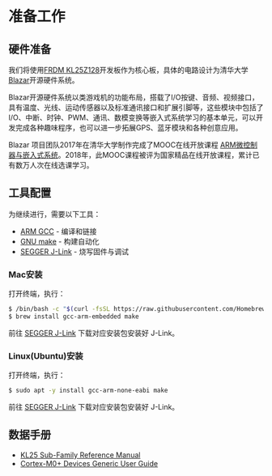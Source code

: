 # 准备工作
## 硬件准备
我们将使用[FRDM KL25Z128](https://www.nxp.com/design/development-boards/freedom-development-boards/mcu-boards/freedom-development-platform-for-kinetis-kl14-kl15-kl24-kl25-mcus:FRDM-KL25Z)开发板作为核心板，具体的电路设计为清华大学[Blazar](https://www.blazar.cn)开源硬件系统。

Blazar开源硬件系统以类游戏机的功能布局，搭载了I/O按键、音频、视频接口，具有温度、光线、运动传感器以及标准通讯接口和扩展引脚等，这些模块中包括了I/O、中断、时钟、PWM、通讯、数模变换等嵌入式系统学习的基本单元，可以开发完成各种趣味程序，也可以进一步拓展GPS、蓝牙模块和各种创意应用。

Blazar 项目团队2017年在清华大学制作完成了MOOC在线开放课程 [ARM微控制器与嵌入式系统](https://www.xuetangx.com/course/THU08091000246/14768615?channel=i.area.manual_search)。2018年，此MOOC课程被评为国家精品在线开放课程，累计已有数万人次在线选课学习。

## 工具配置

为继续进行，需要以下工具：

- [ARM GCC](https://developer.arm.com/downloads/-/gnu-rm) - 编译和链接
- [GNU make](http://www.gnu.org/software/make/) - 构建自动化
- [SEGGER J-Link](https://www.segger.com/downloads/jlink/) - 烧写固件与调试

### Mac安装

打开终端，执行：

```sh
$ /bin/bash -c "$(curl -fsSL https://raw.githubusercontent.com/Homebrew/install/HEAD/install.sh)"
$ brew install gcc-arm-embedded make
```

前往 [SEGGER J-Link](https://www.segger.com/downloads/jlink/) 下载对应安装包安装好 J-Link。

### Linux(Ubuntu)安装

打开终端，执行：

```sh
$ sudo apt -y install gcc-arm-none-eabi make
```

前往 [SEGGER J-Link](https://www.segger.com/downloads/jlink/) 下载对应安装包安装好 J-Link。

## 数据手册

- [KL25 Sub-Family Reference Manual](https://gab.wallawalla.edu/~larry.aamodt/cptr480/nxp/KL25P80M48SF0RM.pdf)
- [Cortex-M0+ Devices Generic User Guide](https://developer.arm.com/documentation/dui0662/b/)
